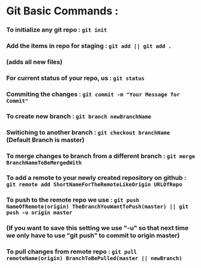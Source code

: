 # Git Basic Commands : 

### To initialize any git repo : ``` git init ```
### Add the items in repo for staging : ``` git add || git add . ``` 
### (adds all new files)
### For current status of your repo, us : ``` git status ```
### Commiting the changes : ``` git commit -m "Your Message for Commit" ```
### To create new branch : ``` git branch newBranchName ```
### Switiching to another branch : ``` git checkout branchName ``` (Default Branch is master)
### To merge changes to branch from a different branch : ``` git merge BranchNameToBeMergedWith ```
### To add a remote to your newly created repository on github : ``` git remote add ShortNameForTheRemoteLikeOrigin URLOfRepo ```
### To push to the remote repo we use : ``` git push NameOfRemote(origin) TheBranchYouWantToPush(master) || git push -u origin master ``` 
### (If you want to save this setting we use "-u" so that next time we only have to use "git push" to commit to origin master)
### To pull changes from remote repo : ``` git pull remoteName(origin) BranchToBePulled(master || newBranch) ```
